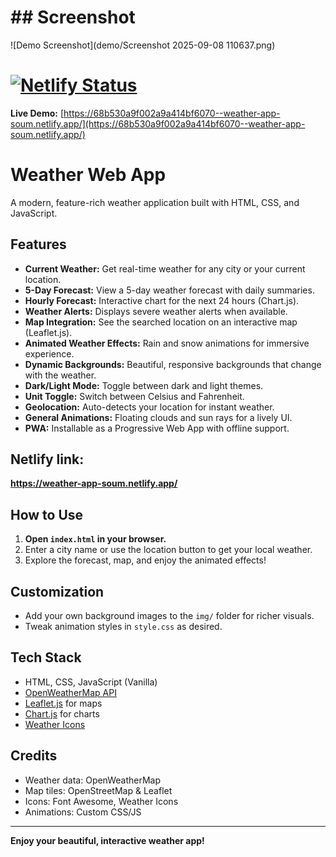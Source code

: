#
# ## Screenshot
![Demo Screenshot](demo/Screenshot 2025-09-08 110637.png)
# [![Netlify Status](https://api.netlify.com/api/v1/badges/68b530a9-f002-a9a4-14bf-6070bweather-app-soum/deploy-status)](https://68b530a9f002a9a414bf6070--weather-app-soum.netlify.app/)

**Live Demo:** [https://68b530a9f002a9a414bf6070--weather-app-soum.netlify.app/](https://68b530a9f002a9a414bf6070--weather-app-soum.netlify.app/)

# Weather Web App

A modern, feature-rich weather application built with HTML, CSS, and JavaScript.

## Features

- **Current Weather:** Get real-time weather for any city or your current location.
- **5-Day Forecast:** View a 5-day weather forecast with daily summaries.
- **Hourly Forecast:** Interactive chart for the next 24 hours (Chart.js).
- **Weather Alerts:** Displays severe weather alerts when available.
- **Map Integration:** See the searched location on an interactive map (Leaflet.js).
- **Animated Weather Effects:** Rain and snow animations for immersive experience.
- **Dynamic Backgrounds:** Beautiful, responsive backgrounds that change with the weather.
- **Dark/Light Mode:** Toggle between dark and light themes.
- **Unit Toggle:** Switch between Celsius and Fahrenheit.
- **Geolocation:** Auto-detects your location for instant weather.
- **General Animations:** Floating clouds and sun rays for a lively UI.
- **PWA:** Installable as a Progressive Web App with offline support.

## Netlify link:
**https://weather-app-soum.netlify.app/**

## How to Use

1. **Open `index.html` in your browser.**
2. Enter a city name or use the location button to get your local weather.
3. Explore the forecast, map, and enjoy the animated effects!

## Customization
- Add your own background images to the `img/` folder for richer visuals.
- Tweak animation styles in `style.css` as desired.

## Tech Stack
- HTML, CSS, JavaScript (Vanilla)
- [OpenWeatherMap API](https://openweathermap.org/api)
- [Leaflet.js](https://leafletjs.com/) for maps
- [Chart.js](https://www.chartjs.org/) for charts
- [Weather Icons](https://erikflowers.github.io/weather-icons/)

## Credits
- Weather data: OpenWeatherMap
- Map tiles: OpenStreetMap & Leaflet
- Icons: Font Awesome, Weather Icons
- Animations: Custom CSS/JS

---

**Enjoy your beautiful, interactive weather app!**



